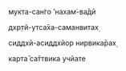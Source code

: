 мукта-сан̇го ’нахам̇-ва̄дӣ

дхр̣тй-утса̄ха-саманвитах̣

сиддхй-асиддхйор нирвика̄рах̣

карта̄ са̄ттвика учйате